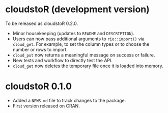 # cloudstoR (development version)

To be released as cloudstoR 0.2.0.

* Minor housekeeping (updates to `README` and `DESCRIPTION`).
* Users can now pass additional arguments to `rio::import()` via `cloud_get`. For example, to set the column types or to choose the number or rows to import.
* `cloud_put` now returns a meaningful message on success or failure.
* New tests and workflow to directly test the API.
* `cloud_get` now deletes the temporary file once it is loaded into memory.

# cloudstoR 0.1.0

* Added a `NEWS.md` file to track changes to the package.
* First version released on CRAN.
